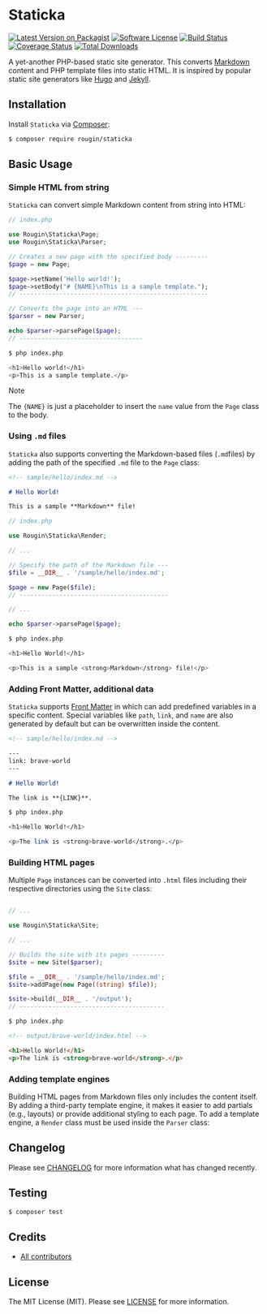 # Staticka

[![Latest Version on Packagist][ico-version]][link-packagist]
[![Software License][ico-license]][link-license]
[![Build Status][ico-build]][link-build]
[![Coverage Status][ico-coverage]][link-coverage]
[![Total Downloads][ico-downloads]][link-downloads]

A yet-another PHP-based static site generator. This converts [Markdown](https://en.wikipedia.org/wiki/Markdown) content and PHP template files into static HTML. It is inspired by popular static site generators like [Hugo](https://gohugo.io) and [Jekyll](https://jekyllrb.com).

## Installation

Install `Staticka` via [Composer](https://getcomposer.org/):

``` bash
$ composer require rougin/staticka
```

## Basic Usage

### Simple HTML from string

`Staticka` can convert simple Markdown content from string into HTML:

``` php
// index.php

use Rougin\Staticka\Page;
use Rougin\Staticka\Parser;

// Creates a new page with the specified body ---------
$page = new Page;

$page->setName('Hello world!');
$page->setBody("# {NAME}\nThis is a sample template.");
// ----------------------------------------------------

// Converts the page into an HTML ---
$parser = new Parser;

echo $parser->parsePage($page);
// ----------------------------------
```

``` bash
$ php index.php

<h1>Hello world!</h1>
<p>This is a sample template.</p>
```

> [!NOTE]
> The `{NAME}` is just a placeholder to insert the `name` value from the `Page` class to the body.

### Using `.md` files

`Staticka` also supports converting the Markdown-based files (`.md`files) by adding the path of the specified `.md` file to the `Page` class:

``` md
<!-- sample/hello/index.md -->

# Hello World!

This is a sample **Markdown** file!
```

``` php
// index.php

use Rougin\Staticka\Render;

// ...

// Specify the path of the Markdown file ---
$file = __DIR__ . '/sample/hello/index.md';

$page = new Page($file);
// -----------------------------------------

// ...

echo $parser->parsePage($page);
```

``` bash
$ php index.php

<h1>Hello World!</h1>

<p>This is a sample <strong>Markdown</strong> file!</p>
```

### Adding Front Matter, additional data

`Staticka` supports [Front Matter](https://jekyllrb.com/docs/frontmatter) in which can add predefined variables in a specific content. Special variables like `path`, `link`, and `name` are also generated by default but can be overwritten inside the content.

``` md
<!-- sample/hello/index.md -->

---
link: brave-world
---

# Hello World!

The link is **{LINK}**.
```

``` bash
$ php index.php

<h1>Hello World!</h1>

<p>The link is <strong>brave-world</strong>.</p>
```

### Building HTML pages

Multiple `Page` instances can be converted into `.html` files including their respective directories using the `Site` class:

``` php

// ...

use Rougin\Staticka\Site;

// ...

// Builds the site with its pages ---------
$site = new Site($parser);

$file = __DIR__ . '/sample/hello/index.md';
$site->addPage(new Page((string) $file));

$site->build(__DIR__ . '/output');
// ----------------------------------------
```

``` bash
$ php index.php
```

``` html
<!-- output/brave-world/index.html -->

<h1>Hello World!</h1>
<p>The link is <strong>brave-world</strong>.</p>
```

### Adding template engines

Building HTML pages from Markdown files only includes the content itself. By adding a third-party template engine, it makes it easier to add partials (e.g., layouts) or provide additional styling to each page. To add a template engine, a `Render` class must be used inside the `Parser` class:



## Changelog

Please see [CHANGELOG][link-changelog] for more information what has changed recently.

## Testing

``` bash
$ composer test
```

## Credits

- [All contributors][link-contributors]

## License

The MIT License (MIT). Please see [LICENSE][link-license] for more information.

[ico-build]: https://img.shields.io/github/actions/workflow/status/rougin/staticka/build.yml?style=flat-square
[ico-coverage]: https://img.shields.io/codecov/c/github/rougin/staticka?style=flat-square
[ico-downloads]: https://img.shields.io/packagist/dt/rougin/staticka.svg?style=flat-square
[ico-license]: https://img.shields.io/badge/license-MIT-brightgreen.svg?style=flat-square
[ico-version]: https://img.shields.io/packagist/v/rougin/staticka.svg?style=flat-square

[link-build]: https://github.com/rougin/staticka/actions
[link-changelog]: https://github.com/rougin/staticka/blob/master/CHANGELOG.md
[link-contributors]: https://github.com/rougin/staticka/contributors
[link-coverage]: https://app.codecov.io/gh/rougin/staticka
[link-downloads]: https://packagist.org/packages/rougin/staticka
[link-license]: https://github.com/rougin/staticka/blob/master/LICENSE.md
[link-packagist]: https://packagist.org/packages/rougin/staticka